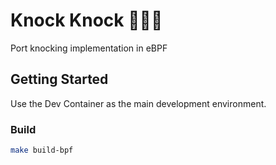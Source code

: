 # Knock Knock :punch::punch::door:
Port knocking implementation in eBPF

## Getting Started

Use the Dev Container as the main development environment.

### Build

```sh
make build-bpf
```